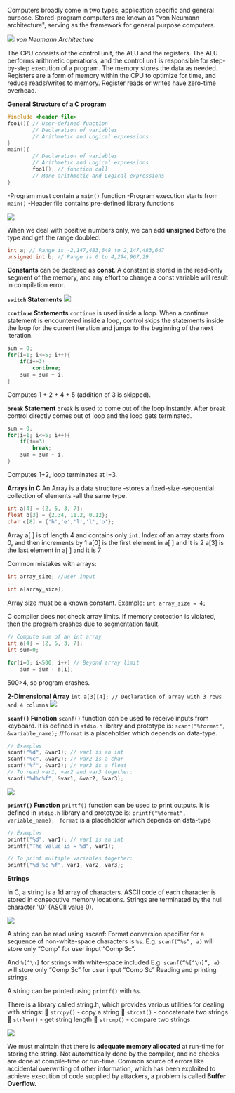 Computers broadly come in two types, application specific and general purpose. Stored-program computers are known as "von Neumann architecture", serving as the framework for general purpose computers.

![](Images/chrome_c180eg4yZH.jpg)
*von Neumann Architecture*

The CPU consists of the control unit, the ALU and the registers. The ALU performs arithmetic operations, and the control unit is responsible for step-by-step execution of a program. The memory stores the data as needed. Registers are a form of memory within the CPU to optimize for time, and reduce reads/writes to memory. Register reads or writes have zero-time overhead.

**General Structure of a C program**

```c
#include <header file> 
foo1(){ // User-defined function 
		// Declaration of variables 
		// Arithmetic and Logical expressions 
} 
main(){ 
		// Declaration of variables
		// Arithmetic and Logical expressions 
		foo1(); // function call 
		// More arithmetic and Logical expressions 
}
```
-Program must contain a `main()` function
-Program execution starts from `main()` 
-Header file contains pre-defined library functions

![](Images/Obsidian_klYfFcjyup.png)

When we deal with positive numbers only, we can add **unsigned** before the type and get the range doubled: 
```c
int a; // Range is -2,147,483,648 to 2,147,483,647 
unsigned int b; // Range is 0 to 4,294,967,29
```


**Constants** can be declared as **const**. A constant is stored in the read-only segment of the memory, and any effort to change a const variable will result in compilation error.

**`switch` Statements**
![](Images/Obsidian_jnXbhF1GvX.png)

**`continue` Statements**
`continue` is used inside a loop. When a continue statement is encountered inside a loop, control skips the statements inside the loop for the current iteration and jumps to the beginning of the next iteration.

```c
sum = 0; 
for(i=1; i<=5; i++){
	if(i==3) 
		continue;
	sum = sum + i; 
} 
```
Computes 1 + 2 + 4 + 5 (addition of 3 is skipped).

**`break` Statement** 
`break` is used to come out of the loop instantly. After `break` control directly comes out of loop and the loop gets terminated. 
```c
sum = 0; 
for(i=1; i<=5; i++){
	if(i==3) 
		break; 
	sum = sum + i; 
} 
```
Computes 1+2, loop terminates at i=3.

**Arrays in C** 
An Array is a data structure
	-stores a fixed-size
	-sequential collection of elements
	-all the same type. 
```c
int a[4] = {2, 5, 3, 7}; 
float b[3] = {2.34, 11.2, 0.12}; 
char c[8] = {'h','e','l','l','o'};
```
Array a[ ] is of length 4 and contains only `int`.
Index of an array starts from 0, and then increments by 1 
	a[0] is the first element in a[ ] and it is 2
	a[3] is the last element in a[ ] and it is 7

Common mistakes with arrays: 
```c
int array_size; //user input 
... 
int a[array_size];
```
Array size must be a known constant. Example: `int array_size = 4;`

C compiler does not check array limits. If memory protection is violated, then the program crashes due to segmentation fault.
```c
// Compute sum of an int array 
int a[4] = {2, 5, 3, 7}; 
int sum=0; 

for(i=0; i<500; i++) // Beyond array limit 
	sum = sum + a[i];
```
500>4, so program crashes.

**2-Dimensional Array**
`int a[3][4]; // Declaration of array with 3 rows and 4 columns`
![](Images/Obsidian_CXcQ9Ri4lN.png)

**`scanf()` Function**
`scanf()` function can be used to receive inputs from keyboard. It is defined in `stdio.h` library and prototype is: 
`scanf("%format", &variable_name);` 
//`format` is a placeholder which depends on data-type.

```c
// Examples 
scanf("%d", &var1); // var1 is an int 
scanf("%c", &var2); // var2 is a char 
scanf("%f", &var3); // var3 is a float 
// To read var1, var2 and var3 together: 
scanf("%d%c%f", &var1, &var2, &var3);
```
![](Images/Obsidian_Mgp42RnwoF.png)

**`printf()` Function** 
`printf()` function can be used to print outputs. It is defined in `stdio.h` library and prototype is: `printf("%format", variable_name); `
`format` is a placeholder which depends on data-type
```c
// Examples 
printf("%d", var1); // var1 is an int 
printf("The value is = %d", var1); 

// To print multiple variables together:
printf("%d %c %f", var1, var2, var3);
```

**Strings**

In C, a string is a 1d array of characters. ASCII code of each character is stored in consecutive memory locations. Strings are terminated by the null character '\0' (ASCII value 0).

![](Images/Obsidian_lQDj3ZE6aF.jpg)

A string can be read using sscanf:
Format conversion specifier for a sequence of non-white-space characters is `%s`. E.g. `scanf(“%s”, a)` will store only “Comp” for user input “Comp Sc”. 

And `%[^\n]` for strings with white-space included E.g. `scanf(“%[^\n]”, a)` will store only “Comp Sc” for user input “Comp Sc” Reading and printing strings 

A string can be printed using `printf()` with `%s`.

There is a library called string.h, which provides various utilities for dealing with strings:
 `strcpy()` - copy a string 
 `strcat()` - concatenate two strings 
 `strlen()` - get string length 
 `strcmp()` - compare two strings

![](Images/Pasted%20image%2020231002120532.png)

We must maintain that there is **adequate memory allocated** at run-time for storing the string. Not automatically done by the compiler, and no checks are done at compile-time or run-time. Common source of errors like accidental overwriting of other information, which has been exploited to achieve execution of code supplied by attackers, a problem is called **Buffer Overflow.**
